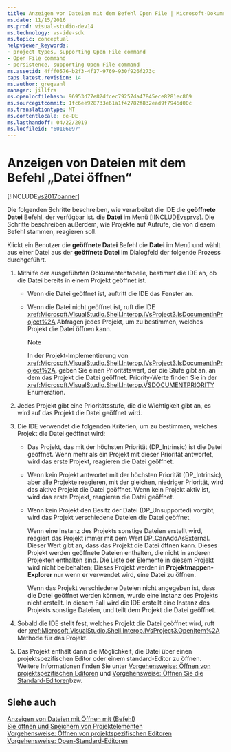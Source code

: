 ```yaml
---
title: Anzeigen von Dateien mit dem Befehl Open File | Microsoft-Dokumentation
ms.date: 11/15/2016
ms.prod: visual-studio-dev14
ms.technology: vs-ide-sdk
ms.topic: conceptual
helpviewer_keywords:
- project types, supporting Open File command
- Open File command
- persistence, supporting Open File command
ms.assetid: 4fff0576-b2f3-4f17-9769-930f926f273c
caps.latest.revision: 14
ms.author: gregvanl
manager: jillfra
ms.openlocfilehash: 96953d77e82dfcec79257da47845ece8281ec869
ms.sourcegitcommit: 1fc6ee928733e61a1f42782f832ead9f7946d00c
ms.translationtype: MT
ms.contentlocale: de-DE
ms.lasthandoff: 04/22/2019
ms.locfileid: "60106097"
---
```

# <a name="displaying-files-by-using-the-open-file-command"></a>Anzeigen von Dateien mit dem Befehl „Datei öffnen“
[!INCLUDE[vs2017banner](../../includes/vs2017banner.md)]

Die folgenden Schritte beschreiben, wie verarbeitet die IDE die **geöffnete Datei** Befehl, der verfügbar ist. die **Datei** im Menü [!INCLUDE[vsprvs](../../includes/vsprvs-md.md)]. Die Schritte beschreiben außerdem, wie Projekte auf Aufrufe, die von diesem Befehl stammen, reagieren soll.  
  
 Klickt ein Benutzer die **geöffnete Datei** Befehl die **Datei** im Menü und wählt aus einer Datei aus der **geöffnete Datei** im Dialogfeld der folgende Prozess durchgeführt.  
  
1. Mithilfe der ausgeführten Dokumententabelle, bestimmt die IDE an, ob die Datei bereits in einem Projekt geöffnet ist.  
  
    - Wenn die Datei geöffnet ist, auftritt die IDE das Fenster an.  
  
    - Wenn die Datei nicht geöffnet ist, ruft die IDE <xref:Microsoft.VisualStudio.Shell.Interop.IVsProject3.IsDocumentInProject%2A> Abfragen jedes Projekt, um zu bestimmen, welches Projekt die Datei öffnen kann.  
  
        > [!NOTE]
        >  In der Projekt-Implementierung von <xref:Microsoft.VisualStudio.Shell.Interop.IVsProject3.IsDocumentInProject%2A>, geben Sie einen Prioritätswert, der die Stufe gibt an, an dem das Projekt die Datei geöffnet. Priority-Werte finden Sie in der <xref:Microsoft.VisualStudio.Shell.Interop.VSDOCUMENTPRIORITY> Enumeration.  
  
2. Jedes Projekt gibt eine Prioritätsstufe, die die Wichtigkeit gibt an, es wird auf das Projekt die Datei geöffnet wird.  
  
3. Die IDE verwendet die folgenden Kriterien, um zu bestimmen, welches Projekt die Datei geöffnet wird:  
  
    - Das Projekt, das mit der höchsten Priorität (DP_Intrinsic) ist die Datei geöffnet. Wenn mehr als ein Projekt mit dieser Priorität antwortet, wird das erste Projekt, reagieren die Datei geöffnet.  
  
    - Wenn kein Projekt antwortet mit der höchsten Priorität (DP_Intrinsic), aber alle Projekte reagieren, mit der gleichen, niedriger Priorität, wird das aktive Projekt die Datei geöffnet. Wenn kein Projekt aktiv ist, wird das erste Projekt, reagieren die Datei geöffnet.  
  
    - Wenn kein Projekt den Besitz der Datei (DP_Unsupported) vorgibt, wird das Projekt verschiedene Dateien die Datei geöffnet.  
  
         Wenn eine Instanz des Projekts sonstige Dateien erstellt wird, reagiert das Projekt immer mit dem Wert DP_CanAddAsExternal. Dieser Wert gibt an, dass das Projekt die Datei öffnen kann. Dieses Projekt werden geöffnete Dateien enthalten, die nicht in anderen Projekten enthalten sind. Die Liste der Elemente in diesem Projekt wird nicht beibehalten; Dieses Projekt werden in **Projektmappen-Explorer** nur wenn er verwendet wird, eine Datei zu öffnen.  
  
         Wenn das Projekt verschiedene Dateien nicht angegeben ist, dass die Datei geöffnet werden können, wurde eine Instanz des Projekts nicht erstellt. In diesem Fall wird die IDE erstellt eine Instanz des Projekts sonstige Dateien, und teilt dem Projekt die Datei geöffnet.  
  
4. Sobald die IDE stellt fest, welches Projekt die Datei geöffnet wird, ruft der <xref:Microsoft.VisualStudio.Shell.Interop.IVsProject3.OpenItem%2A> Methode für das Projekt.  
  
5. Das Projekt enthält dann die Möglichkeit, die Datei über einen projektspezifischen Editor oder einem standard-Editor zu öffnen. Weitere Informationen finden Sie unter [Vorgehensweise: Öffnen von projektspezifischen Editoren](../../extensibility/how-to-open-project-specific-editors.md) und [Vorgehensweise: Öffnen Sie die Standard-Editoren](../../extensibility/how-to-open-standard-editors.md)bzw.  
  
## <a name="see-also"></a>Siehe auch  
 [Anzeigen von Dateien mit Öffnen mit (Befehl)](../../extensibility/internals/displaying-files-by-using-the-open-with-command.md)   
 [Sie öffnen und Speichern von Projektelementen](../../extensibility/internals/opening-and-saving-project-items.md)   
 [Vorgehensweise: Öffnen von projektspezifischen Editoren](../../extensibility/how-to-open-project-specific-editors.md)   
 [Vorgehensweise: Open-Standard-Editoren](../../extensibility/how-to-open-standard-editors.md)
